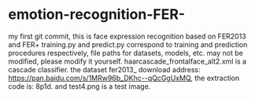 # emotion-recognition-FER-
my first git commit, this is face expression recognition based on FER2013 and FER+
training.py and predict.py correspond to training and prediction procedures respectively, file paths for datasets, models, etc. may not be modified, please modify it yourself.
haarcascade_frontalface_alt2.xml is a cascade classifier.
the dataset fer2013_ download address: https://pan.baidu.com/s/1MRw96b_DKhc--qQcGgUxMQ, the extraction code is: 8p1d.
and test4.png is a test image.

